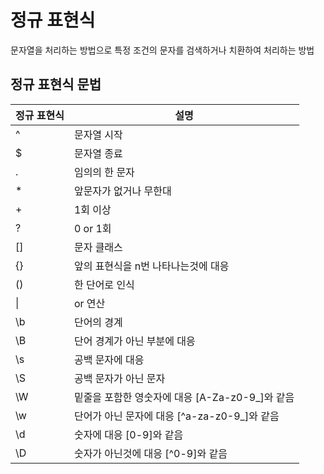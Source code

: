 # 정규 표현식

문자열을 처리하는 방법으로 특정 조건의 문자를 검색하거나 치환하여 처리하는 방법

## 정규 표현식 문법

| 정규 표현식 | 설명                                            |
| ----------- | ----------------------------------------------- |
| ^           | 문자열 시작                                     |
| $           | 문자열 종료                                     |
| .           | 임의의 한 문자                                  |
| \*          | 앞문자가 없거나 무한대                          |
| +           | 1회 이상                                        |
| ?           | 0 or 1회                                        |
| []          | 문자 클래스                                     |
| {}          | 앞의 표현식을 n번 나타나는것에 대응             |
| ()          | 한 단어로 인식                                  |
| \|          | or 연산                                         |
| \b          | 단어의 경계                                     |
| \B          | 단어 경계가 아닌 부분에 대응                    |
| \s          | 공백 문자에 대응                                |
| \S          | 공백 문자가 아닌 문자                           |
| \W          | 밑줄을 포함한 영숫자에 대응 [A-Za-z0-9_]와 같음 |
| \w          | 단어가 아닌 문자에 대응 [^a-za-z0-9_]와 같음    |
| \d          | 숫자에 대응 [0-9]와 같음                        |
| \D          | 숫자가 아닌것에 대응 [^0-9]와 같음              |
